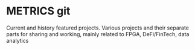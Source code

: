 # METRICS git
Current and history featured projects. Various projects and their separate parts for sharing and working, mainly related to FPGA, DeFi/FinTech, data analytics

